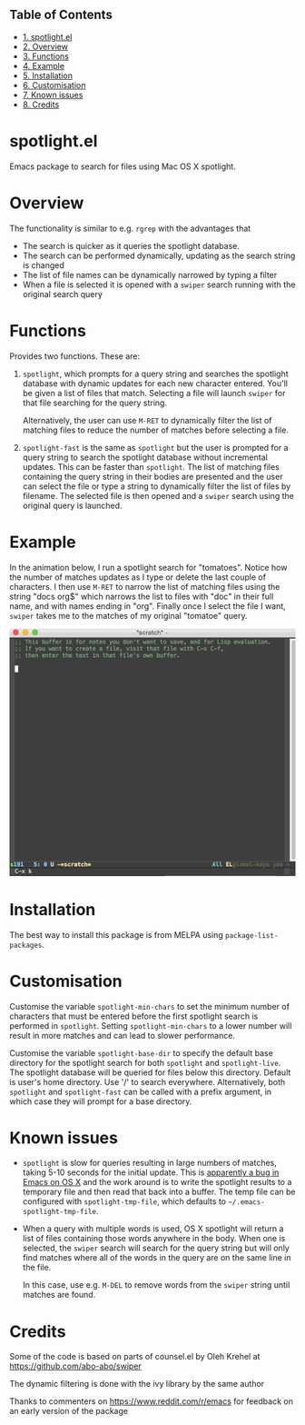 <div id="table-of-contents">
<h2>Table of Contents</h2>
<div id="text-table-of-contents">
<ul>
<li><a href="#orgheadline1">1. spotlight.el</a></li>
<li><a href="#orgheadline2">2. Overview</a></li>
<li><a href="#orgheadline3">3. Functions</a></li>
<li><a href="#orgheadline4">4. Example</a></li>
<li><a href="#orgheadline5">5. Installation</a></li>
<li><a href="#orgheadline6">6. Customisation</a></li>
<li><a href="#orgheadline7">7. Known issues</a></li>
<li><a href="#orgheadline8">8. Credits</a></li>
</ul>
</div>
</div>

# spotlight.el<a id="orgheadline1"></a>

Emacs package to search for files using Mac OS X spotlight.

# Overview<a id="orgheadline2"></a>

The functionality is similar to e.g. `rgrep` with the advantages that

-   The search is quicker as it queries the spotlight database.
-   The search can be performed dynamically, updating as the search
    string is changed
-   The list of file names can be dynamically narrowed by typing a
    filter
-   When a file is selected it is opened with a `swiper` search running
    with the original search query

# Functions<a id="orgheadline3"></a>

Provides two functions. These are:

1.  `spotlight`, which prompts for a query string and searches the
    spotlight database with dynamic updates for each new character
    entered. You'll be given a list of files that match. Selecting a
    file will launch `swiper` for that file searching for the query
    string.

    Alternatively, the user can use `M-RET` to dynamically filter the
    list of matching files to reduce the number of matches before
    selecting a file.

2.  `spotlight-fast` is the same as `spotlight` but the user is
    prompted for a query string to search the spotlight database
    without incremental updates. This can be faster than
    `spotlight`. The list of matching files containing the query string
    in their bodies are presented and the user can select the file or
    type a string to dynamically filter the list of files by filename.
    The selected file is then opened and a `swiper` search using the
    original query is launched.

# Example<a id="orgheadline4"></a>

In the animation below, I run a spotlight search for "tomatoes".
Notice how the number of matches updates as I type or delete the last
couple of characters. I then use `M-RET` to narrow the list of matching
files using the string "docs org$" which narrows the list to files
with "doc" in their full name, and with names ending in "org". Finally
once I select the file I want, `swiper` takes me to the matches of my
original "tomatoe" query.

![img](spotlight.gif)

# Installation<a id="orgheadline5"></a>

The best way to install this package is from MELPA using
`package-list-packages`.

# Customisation<a id="orgheadline6"></a>

Customise the variable `spotlight-min-chars` to set the minimum
number of characters that must be entered before the first
spotlight search is performed in `spotlight`. Setting
`spotlight-min-chars` to a lower number will result in more matches
and can lead to slower performance.

Customise the variable `spotlight-base-dir` to specify the default
base directory for the spotlight search for both `spotlight` and
`spotlight-live`. The spotlight database will be queried for files
below this directory. Default is user's home directory. Use '/' to
search everywhere. Alternatively, both `spotlight` and
`spotlight-fast` can be called with a prefix argument, in which
case they will prompt for a base directory.

# Known issues<a id="orgheadline7"></a>

-   `spotlight` is slow for queries resulting in large numbers of
    matches, taking 5-10 seconds for the initial update.
    This is [apparently a bug in Emacs on OS X](https://www.reddit.com/r/emacs/comments/3m97if/big_delays_when_running_a_shell_command/) and the work around is to
    write the spotlight results to a temporary file and then read that
    back into a buffer. The temp file can be configured with
    `spotlight-tmp-file`, which defaults to `~/.emacs-spotlight-tmp-file`.

-   When a query with multiple words is used, OS X spotlight will
    return a list of files containing those words anywhere in the body.
    When one is selected, the `swiper` search will search for the query
    string but will only find matches where all of the words in the
    query are on the same line in the file.

    In this case, use e.g. `M-DEL` to remove words from the `swiper`
    string until matches are found.

# Credits<a id="orgheadline8"></a>

Some of the code is based on parts of counsel.el by Oleh Krehel
at <https://github.com/abo-abo/swiper>

The dynamic filtering is done with the ivy library by the same
author

Thanks to commenters on <https://www.reddit.com/r/emacs> for feedback
on an early version of the package
